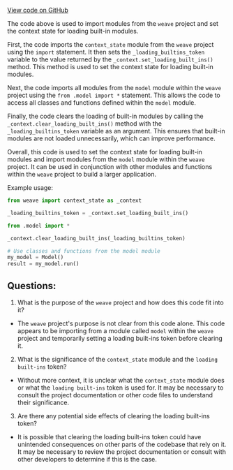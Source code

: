 [View code on GitHub](https://github.com/wandb/weave/weave/ecosystem/xgboost/__init__.py)

The code above is used to import modules from the `weave` project and set the context state for loading built-in modules. 

First, the code imports the `context_state` module from the `weave` project using the `import` statement. It then sets the `_loading_builtins_token` variable to the value returned by the `_context.set_loading_built_ins()` method. This method is used to set the context state for loading built-in modules. 

Next, the code imports all modules from the `model` module within the `weave` project using the `from .model import *` statement. This allows the code to access all classes and functions defined within the `model` module. 

Finally, the code clears the loading of built-in modules by calling the `_context.clear_loading_built_ins()` method with the `_loading_builtins_token` variable as an argument. This ensures that built-in modules are not loaded unnecessarily, which can improve performance. 

Overall, this code is used to set the context state for loading built-in modules and import modules from the `model` module within the `weave` project. It can be used in conjunction with other modules and functions within the `weave` project to build a larger application. 

Example usage:

```python
from weave import context_state as _context

_loading_builtins_token = _context.set_loading_built_ins()

from .model import *

_context.clear_loading_built_ins(_loading_builtins_token)

# Use classes and functions from the model module
my_model = Model()
result = my_model.run()
```
## Questions: 
 1. What is the purpose of the `weave` project and how does this code fit into it?
- The `weave` project's purpose is not clear from this code alone. This code appears to be importing from a module called `model` within the `weave` project and temporarily setting a loading built-ins token before clearing it.

2. What is the significance of the `context_state` module and the `loading built-ins` token?
- Without more context, it is unclear what the `context_state` module does or what the `loading built-ins` token is used for. It may be necessary to consult the project documentation or other code files to understand their significance.

3. Are there any potential side effects of clearing the loading built-ins token?
- It is possible that clearing the loading built-ins token could have unintended consequences on other parts of the codebase that rely on it. It may be necessary to review the project documentation or consult with other developers to determine if this is the case.